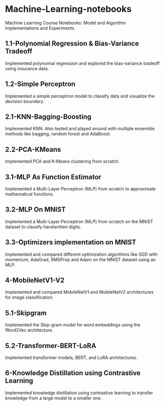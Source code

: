 # Machine-Learning-notebooks
Machine Learning Course Notebooks: Model and Algorithm Implementations and Experiments

## 1.1-Polynomial Regression & Bias-Variance Tradeoff
Implemented polynomial regression and explored the bias-variance tradeoff using insurance data.

## 1.2-Simple Perceptron
Implemented a simple perceptron model to classify data and visualize the decision boundary.

## 2.1-KNN-Bagging-Boosting
Implemented KNN. Also tested and played around with multiple ensemble methods like bagging, random forest and AdaBoost.

## 2.2-PCA-KMeans
Implemented PCA and K-Means clustering from scratch.

## 3.1-MLP As Function Estimator
Implemented a Multi-Layer Perceptron (MLP) from scratch to approximate mathematical functions.

## 3.2-MLP On MNIST
Implemented a Multi-Layer Perceptron (MLP) from scratch on the MNIST dataset to classify handwritten digits.

## 3.3-Optimizers implementation on MNIST
Implemented and compared different optimization algorithms like SGD with momentum, AdaGrad, RMSProp and Adam on the MNIST dataset using an MLP.

## 4-MobileNetV1-V2
Implemented and compared MobileNetV1 and MobileNetV2 architectures for image classification.

## 5.1-Skipgram
Implemented the Skip-gram model for word embeddings using the Word2Vec architecture.

## 5.2-Transformer-BERT-LoRA
Implemented transformer models, BERT, and LoRA architectures.

## 6-Knowledge Distillation using Contrastive Learning
Implemented knowledge distillation using contrastive learning to transfer knowledge from a large model to a smaller one.
